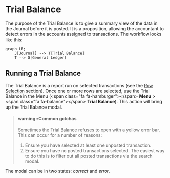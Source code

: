 # Trial Balance

The purpose of the Trial Balance is to give a summary view of the data in the Journal before it is posted.  It is a proposition, allowing the accountant to detect errors in the accounts assigned to transactions.  The workflow looks like this:

```mermaid
graph LR;
    J[Journal] --> T[Trial Balance]
    T --> G[General Ledger]
```

## Running a Trial Balance

The Trial Balance is a report run on selected transactions \(see the [Row Selection](/grid-features/row-selection.md) section\).  Once one or more rows are selected, use the Trial Balance in the Menu \(&lt;span class="fa fa-hamburger"&gt;&lt;/span&gt; **Menu** &gt; &lt;span class="fa fa-balance"&gt;&lt;/span&gt; **Trial Balance**\).  This action will bring up the Trial Balance modal.

> #### warning::Common gotchas
>
> Sometimes the Trial Balance refuses to open with a yellow error bar.  This can occur for a number of reasons:
>
> 1. Ensure you have selected at least one unposted transaction.
> 2. Ensure you have no posted transactions selected.  The easiest way to do this is to filter out all posted transactions via the search modal.

The modal can be in two states: _correct_ and _error_.

